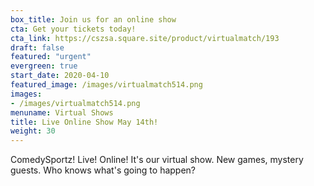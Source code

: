 ```yaml
---
box_title: Join us for an online show
cta: Get your tickets today!
cta_link: https://cszsa.square.site/product/virtualmatch/193
draft: false
featured: "urgent"
evergreen: true
start_date: 2020-04-10
featured_image: /images/virtualmatch514.png
images:
- /images/virtualmatch514.png
menuname: Virtual Shows
title: Live Online Show May 14th!
weight: 30
---
```


ComedySportz! Live! Online! It's our virtual show. New games, mystery guests. Who knows what's going to happen?
